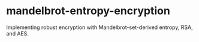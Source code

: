 # mandelbrot-entropy-encryption
Implementing robust encryption with Mandelbrot-set-derived entropy, RSA, and AES.
